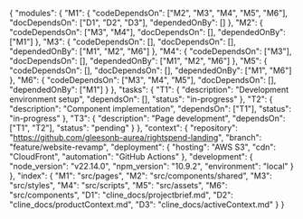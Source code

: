 {
  "modules": {
    "M1": {
      "codeDependsOn": ["M2", "M3", "M4", "M5", "M6"],
      "docDependsOn": ["D1", "D2", "D3"],
      "dependedOnBy": []
    },
    "M2": {
      "codeDependsOn": ["M3", "M4"],
      "docDependsOn": [],
      "dependedOnBy": ["M1"]
    },
    "M3": {
      "codeDependsOn": [],
      "docDependsOn": [],
      "dependedOnBy": ["M1", "M2", "M6"]
    },
    "M4": {
      "codeDependsOn": ["M3"],
      "docDependsOn": [],
      "dependedOnBy": ["M1", "M2", "M6"]
    },
    "M5": {
      "codeDependsOn": [],
      "docDependsOn": [],
      "dependedOnBy": ["M1", "M6"]
    },
    "M6": {
      "codeDependsOn": ["M3", "M4", "M5"],
      "docDependsOn": [],
      "dependedOnBy": ["M1"]
    }
  },
  "tasks": {
    "T1": {
      "description": "Development environment setup",
      "dependsOn": [],
      "status": "in-progress"
    },
    "T2": {
      "description": "Component implementation",
      "dependsOn": ["T1"],
      "status": "in-progress"
    },
    "T3": {
      "description": "Page development",
      "dependsOn": ["T1", "T2"],
      "status": "pending"
    }
  },
  "context": {
    "repository": "https://github.com/gleesonb-aurea/rightspend-landing",
    "branch": "feature/website-revamp",
    "deployment": {
      "hosting": "AWS S3",
      "cdn": "CloudFront",
      "automation": "GitHub Actions"
    },
    "development": {
      "node_version": "v22.14.0",
      "npm_version": "10.9.2",
      "environment": "local"
    }
  },
  "index": {
    "M1": "src/pages",
    "M2": "src/components/shared",
    "M3": "src/styles",
    "M4": "src/scripts",
    "M5": "src/assets",
    "M6": "src/components",
    "D1": "cline_docs/projectbrief.md",
    "D2": "cline_docs/productContext.md",
    "D3": "cline_docs/activeContext.md"
  }
}

